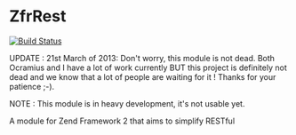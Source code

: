 ZfrRest
=======

[![Build Status](https://travis-ci.org/zf-fr/ZfrRest.png?branch=master)](https://travis-ci.org/zf-fr/ZfrRest)

UPDATE : 21st March of 2013: Don't worry, this module is not dead. Both Ocramius and I have a lot of work currently BUT
this project is definitely not dead and we know that a lot of people are waiting for it ! Thanks for your patience ;-).

NOTE : This module is in heavy development, it's not usable yet.

A module for Zend Framework 2 that aims to simplify RESTful
